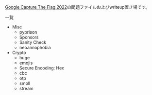 [Google Capture The Flag 2022](https://capturetheflag.withgoogle.com/)の問題ファイルおよびwriteup置き場です。

一覧
- Misc
  - pyprison
  - Sponsors
  - Sanity Check
  - neoannophobia
- Crypto
  - huge
  - emojis
  - Secure Encoding: Hex
  - cbc
  - otp
  - smoll
  - stream
